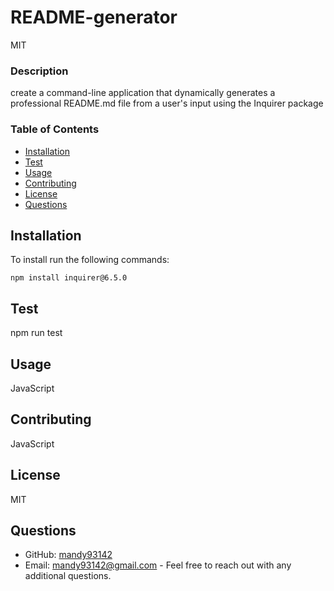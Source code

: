 
# README-generator

MIT

### Description
create a command-line application that dynamically generates a professional README.md file from a user's input using the Inquirer package

### Table of Contents
- [Installation](#installation)
- [Test](#test)
- [Usage](#usage)
- [Contributing](#contributing)
- [License](#license)
- [Questions](#questions)

## Installation
To install run the following commands:
```
npm install inquirer@6.5.0
```

## Test
npm run test

## Usage
JavaScript

## Contributing
JavaScript

## License
MIT

## Questions
- GitHub: [mandy93142](https://github.com/mandy93142)
- Email: mandy93142@gmail.com - Feel free to reach out with any additional questions.

